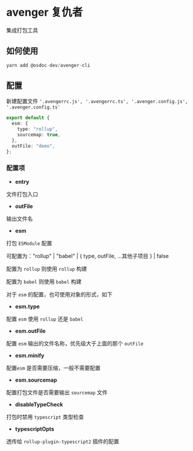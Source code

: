 # avenger 复仇者

集成打包工具

## 如何使用

```TypeScript
yarn add @osdoc-dev/avenger-cli 
```

## 配置

新建配置文件 `'.avengerrc.js', '.avengerrc.ts', '.avenger.config.js', '.avenger.config.ts'`

```typescript
export default {
  esm: {
    type: "rollup",
    sourcemap: true,
  },
  outFile: "demo",
};
```

### 配置项

- **entry**

文件打包入口

- **outFile**

输出文件名

- **esm**

打包 `ESModule` 配置

可配置为："rollup" | "babel" | { type, outFile, ...其他子项目  } | false

配置为 `rollup` 则使用 `rollup` 构建

配置为 `babel` 则使用 `babel` 构建

对于 `esm` 的配置，也可使用对象的形式，如下

- **esm.type**

配置 `esm` 使用 `rollup` 还是 `babel`

- **esm.outFile**

配置 `esm` 输出的文件名称，优先级大于上面的那个 `outFile`

- **esm.minify**

配置`esm` 是否需要压缩，一般不需要配置

- **esm.sourcemap**

配置打包文件是否需要输出 `sourcemap` 文件

- **disableTypeCheck**

打包时禁用 `typescript` 类型检查

- **typescriptOpts**

透传给 `rollup-plugin-typescript2` 插件的配置